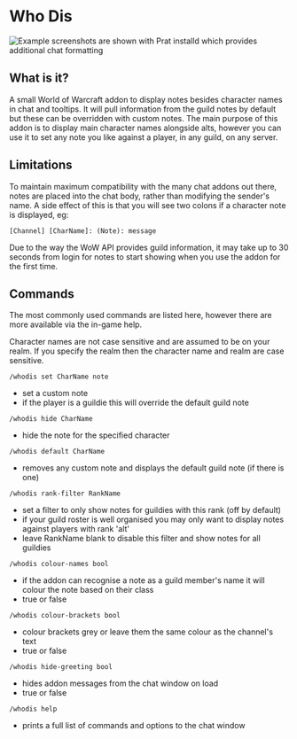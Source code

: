 # Who Dis

![Example screenshots are shown with Prat installd which provides additional chat formatting](https://user-images.githubusercontent.com/3208355/188332894-694853ab-ed87-46a8-a1d3-8e5006da6505.png)

## What is it?

A small World of Warcraft addon to display notes besides character names in chat and tooltips.
It will pull information from the guild notes by default but these can be overridden with custom notes.
The main purpose of this addon is to display main character names alongside alts, however
you can use it to set any note you like against a player, in any guild, on any server.


## Limitations

To maintain maximum compatibility with the many chat addons out there, notes are placed into the chat
body, rather than modifying the sender's name. A side effect of this is that you will see two colons if
a character note is displayed, eg:

`[Channel] [CharName]: (Note): message`

Due to the way the WoW API provides guild information, it may take up to 30 seconds from
login for notes to start showing when you use the addon for the first time.

 
## Commands

The most commonly used commands are listed here, however there are more available via the in-game help.

Character names are not case sensitive and are assumed to be on your realm. If you specify the realm then the character name and realm are case sensitive.


`/whodis set CharName note`
- set a custom note
- if the player is a guildie this will override the default guild note

`/whodis hide CharName`
- hide the note for the specified character

`/whodis default CharName`
- removes any custom note and displays the default guild note (if there is one)
 

`/whodis rank-filter RankName`
- set a filter to only show notes for guildies with this rank (off by default)
- if your guild roster is well organised you may only want to display notes against players with rank 'alt'
- leave RankName blank to disable this filter and show notes for all guildies


`/whodis colour-names bool`
- if the addon can recognise a note as a guild member's name it will colour the note based on their class
- true or false

`/whodis colour-brackets bool`
- colour brackets grey or leave them the same colour as the channel's text
- true or false

`/whodis hide-greeting bool`
- hides addon messages from the chat window on load
- true or false


`/whodis help`
- prints a full list of commands and options to the chat window
